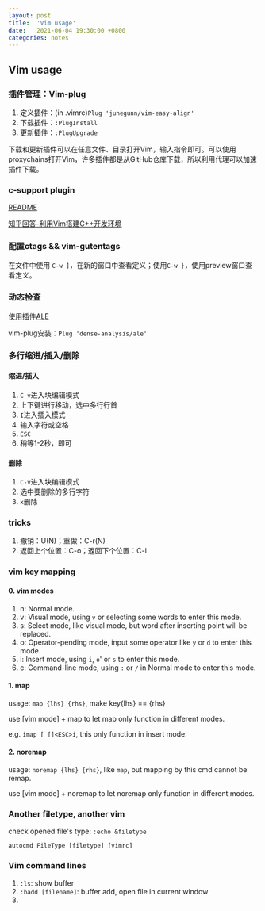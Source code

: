 ```yaml
---
layout: post
title:  'Vim usage'
date:   2021-06-04 19:30:00 +0800
categories: notes
---
```


## Vim usage

### 插件管理：Vim-plug

1. 定义插件：(in .vimrc)`Plug 'junegunn/vim-easy-align'`
2. 下载插件：`:PlugInstall`
3. 更新插件：`:PlugUpgrade`

下载和更新插件可以在任意文件、目录打开Vim，输入指令即可。可以使用proxychains打开Vim，许多插件都是从GitHub仓库下载，所以利用代理可以加速插件下载。

### c-support plugin

[README](https://github.com/WolfgangMehner/c-support/blob/master/README.md)

[知乎回答-利用Vim搭建C++开发环境](https://www.zhihu.com/question/47691414/answer/373700711)



### 配置ctags && vim-gutentags

在文件中使用 `C-w ]`，在新的窗口中查看定义；使用`C-w }`，使用preview窗口查看定义。



### 动态检查

使用插件[ALE](https://github.com/dense-analysis/ale#installation-with-vim-plug)

vim-plug安装：`Plug 'dense-analysis/ale'`



### 多行缩进/插入/删除

#### 缩进/插入

1. `C-v`进入块编辑模式
2. 上下键进行移动，选中多行行首
3. `I`进入插入模式
4. 输入字符或空格
5. `ESC`
6. 稍等1-2秒，即可



#### 删除

1. `C-v`进入块编辑模式
2. 选中要删除的多行字符
3. `x`删除



### tricks

1. 撤销：U(N)；重做：C-r(N)
2. 返回上个位置：C-o；返回下个位置：C-i


### vim key mapping

#### 0. vim modes

1. n: Normal mode.
2. v: Visual mode, using `v` or selecting some words to enter this mode.
3. s: Select mode, like visual mode, but word after inserting point will be replaced.
4. o: Operator-pending mode, input some operator like `y` or `d` to enter this mode.
5. i: Insert mode, using `i`, `o`' or `s` to enter this mode.
6. c: Command-line mode, using `:` or `/` in Normal mode to enter this mode.

#### 1. map

usage: `map {lhs} {rhs}`, make key{lhs} == {rhs}

use [vim mode] + map to let map only function in different modes. 

e.g. `imap [ []<ESC>i`, this only function in insert mode.

#### 2. noremap

usage: `noremap {lhs} {rhs}`, like `map`, but mapping by this cmd cannot be remap.

use [vim mode] + noremap to let noremap only function in different modes. 

### Another filetype, another vim

check opened file's type: `:echo &filetype`

`autocmd FileType [filetype] [vimrc]`


### Vim command lines

1. `:ls`: show buffer
2. `:badd [filename]`: buffer add, open file in current window
3. 